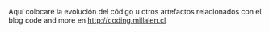 Aquí colocaré la evolución del código u otros artefactos relacionados con el blog code and more en http://coding.millalen.cl

